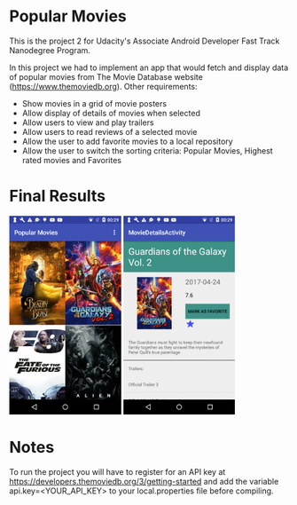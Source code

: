 # Popular Movies

This is the project 2 for Udacity's Associate Android Developer Fast Track Nanodegree Program.

In this project we had to implement an app that would fetch and display data of popular movies from The Movie Database website (https://www.themoviedb.org). Other requirements:

* Show movies in a grid of movie posters
* Allow display of details of movies when selected
* Allow users to view and play trailers
* Allow users to read reviews of a selected movie
* Allow the user to add favorite movies to a local repository
* Allow the user to switch the sorting criteria: Popular Movies, Highest rated movies and Favorites

# Final Results

<img src="https://github.com/DavisJP/PopularMovies/blob/master/device-2017-05-19-002937.png" width="40%" height="40%"> <img src="https://github.com/DavisJP/PopularMovies/blob/master/device-2017-05-19-003004.png" width="40%" height="40%">

# Notes

To run the project you will have to register for an API key at https://developers.themoviedb.org/3/getting-started and add the variable api.key=<YOUR_API_KEY> to your local.properties file before compiling.
